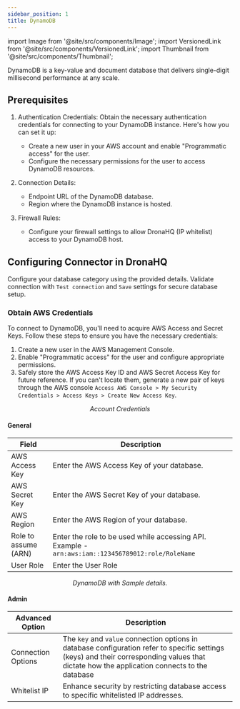 ```yaml
---
sidebar_position: 1
title: DynamoDB
---
```

import Image from '@site/src/components/Image';
import VersionedLink from '@site/src/components/VersionedLink';
import Thumbnail from '@site/src/components/Thumbnail';


DynamoDB is a key-value and document database that delivers single-digit millisecond performance at any scale.

## Prerequisites

1. Authentication Credentials: Obtain the necessary authentication credentials for connecting to your DynamoDB instance. Here's how you can set it up:
   - Create a new user in your AWS account and enable "Programmatic access" for the user.
   - Configure the necessary permissions for the user to access DynamoDB resources.
    <figure>
      <Thumbnail src="/img/reference/connectors/dynamodb/users.jpeg" alt="Account Credentials" />
    </figure>

3. Connection Details:
   - Endpoint URL of the DynamoDB database.
   - Region where the DynamoDB instance is hosted.

4. Firewall Rules:
   - Configure your firewall settings to allow DronaHQ (IP whitelist) access to your DynamoDB host.


## Configuring Connector in DronaHQ

Configure your database category using the provided details. Validate connection with `Test connection` and `Save` settings for secure database setup.


### Obtain AWS Credentials 

To connect to DynamoDB, you'll need to acquire AWS Access and Secret Keys. Follow these steps to ensure you have the necessary credentials:

1. Create a new user in the AWS Management Console.
2. Enable "Programmatic access" for the user and configure appropriate permissions.
3. Safely store the AWS Access Key ID and AWS Secret Access Key for future reference. If you can't locate them, generate a new pair of keys through the AWS console `Access AWS Console > My Security Credentials > Access Keys > Create New Access Key`.

<figure>
  <Thumbnail src="/img/reference/connectors/dynamodb/creds.jpeg" alt="Account Credentials" />
  <figcaption align = "center"><i>Account Credentials</i></figcaption>
</figure>


#### General 

| Field                | Description                             |
|----------------------|-----------------------------------------|
| AWS Access Key             | Enter the AWS Access Key  of your database.      |
| AWS Secret Key | Enter the AWS Secret Key of your database.                      |
| AWS Region | Enter the AWS Region of your database.                   |
| Role to assume (ARN) | Enter the role to be used while accessing API. Example - `arn:aws:iam::123456789012:role/RoleName`|
| User Role            | Enter the User Role                     |

<figure>
  <Thumbnail src="/img/reference/connectors/dynamodb/creds.jpeg" alt="DynamoDB with Sample details." />
  <figcaption align = "center"><i>DynamoDB with Sample details.</i></figcaption>
</figure>

#### Admin

| Advanced Option   | Description    |
|--------------------|---------------------|
| Connection Options | The `key` and `value` connection options in database configuration refer to specific settings (keys) and their corresponding values that dictate how the application connects to the database |
| <VersionedLink to = "../../datasource-concepts/whitelisting-dronahq-ip"> Whitelist IP                 </VersionedLink>            | Enhance security by restricting database access to specific whitelisted IP addresses.     |


